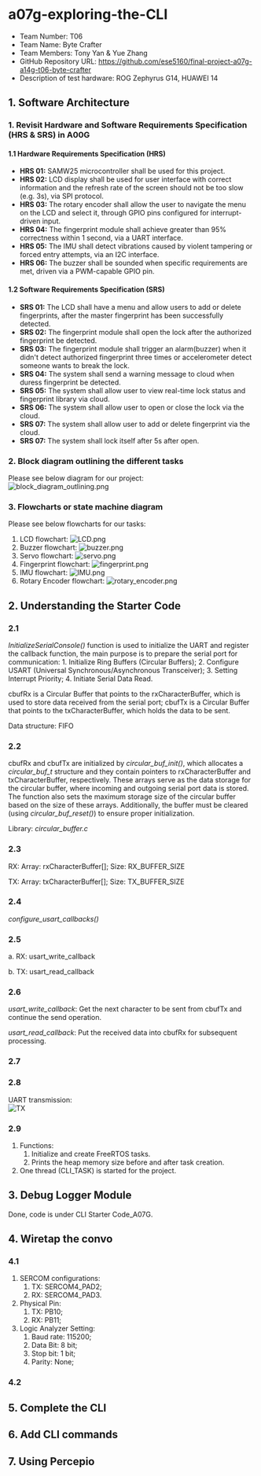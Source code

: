 # a07g-exploring-the-CLI

* Team Number: T06
* Team Name: Byte Crafter
* Team Members: Tony Yan & Yue Zhang
* GitHub Repository URL: https://github.com/ese5160/final-project-a07g-a14g-t06-byte-crafter
* Description of test hardware: ROG Zephyrus G14, HUAWEI 14

## 1. Software Architecture

### 1. Revisit Hardware and Software Requirements Specification (HRS & SRS) in A00G

#### 1.1 Hardware Requirements Specification (HRS)

- **HRS 01:** SAMW25 microcontroller shall be used for this project.
- **HRS 02:** LCD display shall be used for user interface with correct information and the refresh rate of the screen should not be too slow (e.g. 3s), via SPI protocol.
- **HRS 03:** The rotary encoder shall allow the user to navigate the menu on the LCD and select it, through GPIO pins configured for interrupt-driven input.
- **HRS 04:** The fingerprint module shall achieve greater than 95% correctness within 1 second, via a UART interface.
- **HRS 05:** The IMU shall detect vibrations caused by violent tampering or forced entry attempts, via an I2C interface.
- **HRS 06:** The buzzer shall be sounded when specific requirements are met, driven via a PWM-capable GPIO pin.

#### 1.2 Software Requirements Specification (SRS)

- **SRS 01:** The LCD shall have a menu and allow users to add or delete fingerprints, after the master fingerprint has been successfully detected.
- **SRS 02:** The fingerprint module shall open the lock after the authorized fingerprint be detected.
- **SRS 03:** The fingerprint module shall trigger an alarm(buzzer) when it didn't detect authorized fingerprint three times or accelerometer detect someone wants to break the lock.
- **SRS 04:** The system shall send a warning message to cloud when duress fingerprint be detected.
- **SRS 05:** The system shall allow user to view real-time lock status and fingerprint library via cloud.
- **SRS 06:** The system shall allow user to open or close the lock via the cloud.
- **SRS 07:** The system shall allow user to add or delete fingerprint via the cloud.
- **SRS 07:** The system shall lock itself after 5s after open.

### 2. Block diagram outlining the different tasks

Please see below diagram for our project:  
![block_diagram_outlining.png](images/A07G/block_diagram_outlining.png)

### 3. Flowcharts or state machine diagram

Please see below flowcharts for our tasks:

1. LCD flowchart: ![LCD.png](images/A07G/LCD.png)
2. Buzzer flowchart: ![buzzer.png](images/A07G/buzzer.png)
3. Servo flowchart: ![servo.png](images/A07G/servo.png)
4. Fingerprint flowchart: ![fingerprint.png](images/A07G/fingerprint.png)
5. IMU flowchart: ![IMU.png](images/A07G/IMU.png)
6. Rotary Encoder flowchart: ![rotary_encoder.png](images/A07G/rotary_encoder.png)

## 2. Understanding the Starter Code

### 2.1

*InitializeSerialConsole()* function is used to initialize the UART and register the callback function, the main purpose is to prepare the serial port for communication: 1. Initialize Ring Buffers (Circular Buffers); 2. Configure USART (Universal Synchronous/Asynchronous Transceiver); 3. Setting Interrupt Priority; 4. Initiate Serial Data Read.

cbufRx is a Circular Buffer that points to the rxCharacterBuffer, which is used to store data received from the serial port;
cbufTx is a Circular Buffer that points to the txCharacterBuffer, which holds the data to be sent.

Data structure: FIFO

### 2.2

cbufRx and cbufTx are initialized by *circular_buf_init()*, which allocates a *circular_buf_t* structure and they contain pointers to rxCharacterBuffer and txCharacterBuffer, respectively. These arrays serve as the data storage for the circular buffer, where incoming and outgoing serial port data is stored. The function also sets the maximum storage size of the circular buffer based on the size of these arrays. Additionally, the buffer must be cleared (using *circular_buf_reset()*) to ensure proper initialization.

Library: *circular_buffer.c*

### 2.3

RX:
Array: rxCharacterBuffer[];
Size: RX_BUFFER_SIZE

TX:
Array: txCharacterBuffer[];
Size: TX_BUFFER_SIZE

### 2.4

*configure_usart_callbacks()*

### 2.5

a. RX: usart_write_callback

b. TX: usart_read_callback

### 2.6

*usart_write_callback*: Get the next character to be sent from cbufTx and continue the send operation.

*usart_read_callback*: Put the received data into cbufRx for subsequent processing.

### 2.7

### 2.8

UART transmission:  
![TX](images/A07G/2.8.TX.png)

### 2.9

1. Functions:
   1. Initialize and create FreeRTOS tasks.
   2. Prints the heap memory size before and after task creation.
2. One thread (CLI_TASK) is started for the project.

## 3. Debug Logger Module

Done, code is under CLI Starter Code_A07G.

## 4. Wiretap the convo

### 4.1

1. SERCOM configurations:
   1. TX: SERCOM4_PAD2;
   2. RX: SERCOM4_PAD3.
2. Physical Pin:
   1. TX: PB10;
   2. RX: PB11;
3. Logic Analyzer Setting:
   1. Baud rate: 115200;
   2. Data Bit: 8 bit;
   3. Stop bit: 1 bit;
   4. Parity: None;

### 4.2



## 5. Complete the CLI

## 6. Add CLI commands

## 7. Using Percepio
